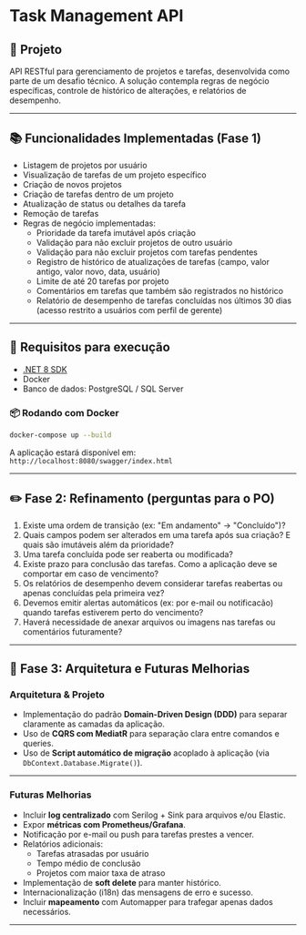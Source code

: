 # Task Management API

## 🚀 Projeto

API RESTful para gerenciamento de projetos e tarefas, desenvolvida como parte de um desafio técnico. A solução contempla regras de negócio específicas, controle de histórico de alterações, e relatórios de desempenho.

---

## 📚 Funcionalidades Implementadas (Fase 1)

- Listagem de projetos por usuário
- Visualização de tarefas de um projeto específico
- Criação de novos projetos
- Criação de tarefas dentro de um projeto
- Atualização de status ou detalhes da tarefa
- Remoção de tarefas
- Regras de negócio implementadas:
  - Prioridade da tarefa imutável após criação
  - Validação para não excluir projetos de outro usuário
  - Validação para não excluir projetos com tarefas pendentes
  - Registro de histórico de atualizações de tarefas (campo, valor antigo, valor novo, data, usuário)
  - Limite de até 20 tarefas por projeto
  - Comentários em tarefas que também são registrados no histórico
  - Relatório de desempenho de tarefas concluídas nos últimos 30 dias (acesso restrito a usuários com perfil de gerente)

---

## 💼 Requisitos para execução

- [.NET 8 SDK](https://dotnet.microsoft.com/download)
- Docker
- Banco de dados: PostgreSQL / SQL Server

### 📦 Rodando com Docker

```bash
docker-compose up --build
```

A aplicação estará disponível em: `http://localhost:8080/swagger/index.html`

---

## ✏️ Fase 2: Refinamento (perguntas para o PO)

1. Existe uma ordem de transição (ex: "Em andamento" → "Concluído")?
2. Quais campos podem ser alterados em uma tarefa após sua criação? E quais são imutáveis além da prioridade?
3. Uma tarefa concluída pode ser reaberta ou modificada?
4. Existe prazo para conclusão das tarefas. Como a aplicação deve se comportar em caso de vencimento?
5. Os relatórios de desempenho devem considerar tarefas reabertas ou apenas concluídas pela primeira vez?
6. Devemos emitir alertas automáticos (ex: por e-mail ou notificacão) quando tarefas estiverem perto do vencimento?
7. Haverá necessidade de anexar arquivos ou imagens nas tarefas ou comentários futuramente?

---

## 🔄 Fase 3: Arquitetura e Futuras Melhorias

### Arquitetura & Projeto

- Implementação do padrão **Domain-Driven Design (DDD)** para separar claramente as camadas da aplicação.
- Uso de **CQRS com MediatR** para separação clara entre comandos e queries.
- Uso de **Script automático de migração** acoplado à aplicação (via `DbContext.Database.Migrate()`).

---

### Futuras Melhorias
- Incluir **log centralizado** com Serilog + Sink para arquivos e/ou Elastic.
- Expor **métricas com Prometheus/Grafana**.
- Notificação por e-mail ou push para tarefas prestes a vencer.
- Relatórios adicionais:
  - Tarefas atrasadas por usuário
  - Tempo médio de conclusão
  - Projetos com maior taxa de atraso
- Implementação de **soft delete** para manter histórico.
- Internacionalização (i18n) das mensagens de erro e sucesso.
- Incluir **mapeamento** com Automapper para trafegar apenas dados necessários.

---
